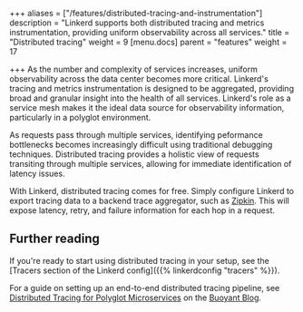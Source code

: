 +++
aliases = ["/features/distributed-tracing-and-instrumentation"]
description = "Linkerd supports both distributed tracing and metrics instrumentation, providing uniform observability across all services."
title = "Distributed tracing"
weight = 9
[menu.docs]
parent = "features"
weight = 17

+++
As the number and complexity of services increases, uniform observability across
the data center becomes more critical. Linkerd's tracing and metrics
instrumentation is designed to be aggregated, providing broad and granular
insight into the health of all services. Linkerd's role as a service mesh makes
it the ideal data source for observability information, particularly in a
polyglot environment.

As requests pass through multiple services, identifying peformance bottlenecks
becomes increasingly difficult using traditional debugging techniques.
Distributed tracing provides a holistic view of requests transiting through
multiple services, allowing for immediate identification of latency issues.

With Linkerd, distributed tracing comes for free. Simply configure Linkerd to
export tracing data to a backend trace aggregator, such as
[Zipkin](http://zipkin.io). This will expose latency, retry, and failure
information for each hop in a request.

## Further reading

If you're ready to start using distributed tracing in your setup, see the
[Tracers section of the Linkerd config]({{% linkerdconfig "tracers" %}}).

For a guide on setting up an end-to-end distributed tracing pipeline, see
[Distributed Tracing for Polyglot Microservices](https://blog.buoyant.io/2016/05/17/distributed-tracing-for-polyglot-microservices/)
on the [Buoyant Blog](https://blog.buoyant.io).